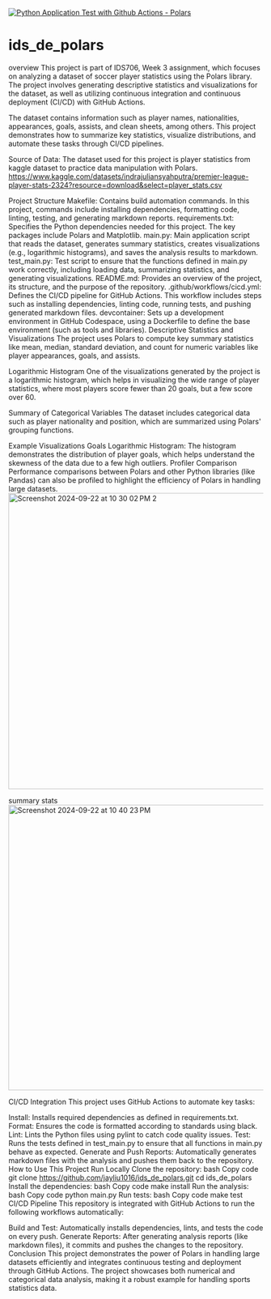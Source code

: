 [![Python Application Test with Github Actions - Polars](https://github.com/jayliu1016/ids_de_polars/actions/workflows/cicd.yml/badge.svg)](https://github.com/jayliu1016/ids_de_polars/actions/workflows/cicd.yml)
# ids_de_polars
overview
This project is part of IDS706, Week 3 assignment, which focuses on analyzing a dataset of soccer player statistics using the Polars library. The project involves generating descriptive statistics and visualizations for the dataset, as well as utilizing continuous integration and continuous deployment (CI/CD) with GitHub Actions.

The dataset contains information such as player names, nationalities, appearances, goals, assists, and clean sheets, among others. This project demonstrates how to summarize key statistics, visualize distributions, and automate these tasks through CI/CD pipelines.

Source of Data:
The dataset used for this project is player statistics from kaggle dataset to practice data manipulation with Polars. https://www.kaggle.com/datasets/indrajuliansyahputra/premier-league-player-stats-2324?resource=download&select=player_stats.csv

Project Structure
Makefile: Contains build automation commands. In this project, commands include installing dependencies, formatting code, linting, testing, and generating markdown reports.
requirements.txt: Specifies the Python dependencies needed for this project. The key packages include Polars and Matplotlib.
main.py: Main application script that reads the dataset, generates summary statistics, creates visualizations (e.g., logarithmic histograms), and saves the analysis results to markdown.
test_main.py: Test script to ensure that the functions defined in main.py work correctly, including loading data, summarizing statistics, and generating visualizations.
README.md: Provides an overview of the project, its structure, and the purpose of the repository.
.github/workflows/cicd.yml: Defines the CI/CD pipeline for GitHub Actions. This workflow includes steps such as installing dependencies, linting code, running tests, and pushing generated markdown files.
devcontainer: Sets up a development environment in GitHub Codespace, using a Dockerfile to define the base environment (such as tools and libraries).
Descriptive Statistics and Visualizations
The project uses Polars to compute key summary statistics like mean, median, standard deviation, and count for numeric variables like player appearances, goals, and assists.

Logarithmic Histogram
One of the visualizations generated by the project is a logarithmic histogram, which helps in visualizing the wide range of player statistics, where most players score fewer than 20 goals, but a few score over 60.

Summary of Categorical Variables
The dataset includes categorical data such as player nationality and position, which are summarized using Polars' grouping functions.

Example Visualizations
Goals Logarithmic Histogram: The histogram demonstrates the distribution of player goals, which helps understand the skewness of the data due to a few high outliers.
Profiler Comparison
Performance comparisons between Polars and other Python libraries (like Pandas) can also be profiled to highlight the efficiency of Polars in handling large datasets.
<img width="585" alt="Screenshot 2024-09-22 at 10 30 02 PM 2" src="https://github.com/user-attachments/assets/30c3a400-68b7-4c40-9edb-5fe1bbbcae65">

summary stats
<img width="564" alt="Screenshot 2024-09-22 at 10 40 23 PM" src="https://github.com/user-attachments/assets/b1c26eb1-a0a0-42c4-83d1-cce6cd82dcd7">

CI/CD Integration
This project uses GitHub Actions to automate key tasks:

Install: Installs required dependencies as defined in requirements.txt.
Format: Ensures the code is formatted according to standards using black.
Lint: Lints the Python files using pylint to catch code quality issues.
Test: Runs the tests defined in test_main.py to ensure that all functions in main.py behave as expected.
Generate and Push Reports: Automatically generates markdown files with the analysis and pushes them back to the repository.
How to Use This Project
Run Locally
Clone the repository:
bash
Copy code
git clone https://github.com/jayliu1016/ids_de_polars.git
cd ids_de_polars
Install the dependencies:
bash
Copy code
make install
Run the analysis:
bash
Copy code
python main.py
Run tests:
bash
Copy code
make test
CI/CD Pipeline
This repository is integrated with GitHub Actions to run the following workflows automatically:

Build and Test: Automatically installs dependencies, lints, and tests the code on every push.
Generate Reports: After generating analysis reports (like markdown files), it commits and pushes the changes to the repository.
Conclusion
This project demonstrates the power of Polars in handling large datasets efficiently and integrates continuous testing and deployment through GitHub Actions. The project showcases both numerical and categorical data analysis, making it a robust example for handling sports statistics data.
